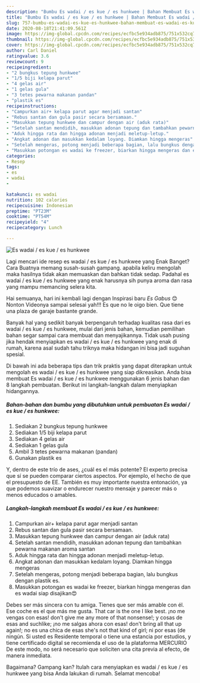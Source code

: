 ```yaml
---
description: "Bumbu Es wadai / es kue / es hunkwee | Bahan Membuat Es wadai / es kue / es hunkwee Yang Sempurna"
title: "Bumbu Es wadai / es kue / es hunkwee | Bahan Membuat Es wadai / es kue / es hunkwee Yang Sempurna"
slug: 757-bumbu-es-wadai-es-kue-es-hunkwee-bahan-membuat-es-wadai-es-kue-es-hunkwee-yang-sempurna
date: 2020-08-18T21:41:09.561Z
image: https://img-global.cpcdn.com/recipes/ecfbc5e934adb875/751x532cq70/es-wadai-es-kue-es-hunkwee-foto-resep-utama.jpg
thumbnail: https://img-global.cpcdn.com/recipes/ecfbc5e934adb875/751x532cq70/es-wadai-es-kue-es-hunkwee-foto-resep-utama.jpg
cover: https://img-global.cpcdn.com/recipes/ecfbc5e934adb875/751x532cq70/es-wadai-es-kue-es-hunkwee-foto-resep-utama.jpg
author: Carl Daniel
ratingvalue: 3.6
reviewcount: 9
recipeingredient:
- "2 bungkus tepung hunkwee"
- "1/5 biji kelapa parut"
- "4 gelas air"
- "1 gelas gula"
- "3 tetes pewarna makanan pandan"
- "plastik es"
recipeinstructions:
- "Campurkan air+ kelapa parut agar menjadi santan"
- "Rebus santan dan gula pasir secara bersamaan."
- "Masukkan tepung hunkwee dan campur dengan air (aduk rata)"
- "Setelah santan mendidih, masukkan adonan tepung dan tambahkan pewarna makanan aroma santan"
- "Aduk hingga rata dan hingga adonan menjadi meletup-letup."
- "Angkat adonan dan masukkan kedalam loyang. Diamkan hingga mengeras"
- "Setelah mengeras, potong menjadi beberapa bagian, lalu bungkus dengan plastik es."
- "Masukkan potongan es wadai ke freezer, biarkan hingga mengeras dan es wadai siap disajikan😍"
categories:
- Resep
tags:
- es
- wadai
- 

katakunci: es wadai  
nutrition: 102 calories
recipecuisine: Indonesian
preptime: "PT23M"
cooktime: "PT54M"
recipeyield: "4"
recipecategory: Lunch

---
```



![Es wadai / es kue / es hunkwee](https://img-global.cpcdn.com/recipes/ecfbc5e934adb875/751x532cq70/es-wadai-es-kue-es-hunkwee-foto-resep-utama.jpg)

Lagi mencari ide resep es wadai / es kue / es hunkwee yang Enak Banget? Cara Buatnya memang susah-susah gampang. apabila keliru mengolah maka hasilnya tidak akan memuaskan dan bahkan tidak sedap. Padahal es wadai / es kue / es hunkwee yang enak harusnya sih punya aroma dan rasa yang mampu memancing selera kita.

Hai semuanya, hari ini kembali lagi dengan Inspirasi baru *Es Gabus* 😊 Nonton Videonya sampai selesai yah!!! Es que no le oigo bien. Que tiene una plaza de garaje bastante grande.

Banyak hal yang sedikit banyak berpengaruh terhadap kualitas rasa dari es wadai / es kue / es hunkwee, mulai dari jenis bahan, kemudian pemilihan bahan segar sampai cara membuat dan menyajikannya. Tidak usah pusing jika hendak menyiapkan es wadai / es kue / es hunkwee yang enak di rumah, karena asal sudah tahu triknya maka hidangan ini bisa jadi suguhan spesial.


Di bawah ini ada beberapa tips dan trik praktis yang dapat diterapkan untuk mengolah es wadai / es kue / es hunkwee yang siap dikreasikan. Anda bisa membuat Es wadai / es kue / es hunkwee menggunakan 6 jenis bahan dan 8 langkah pembuatan. Berikut ini langkah-langkah dalam menyiapkan hidangannya.

<!--inarticleads1-->

##### Bahan-bahan dan bumbu yang dibutuhkan untuk pembuatan Es wadai / es kue / es hunkwee:

1. Sediakan 2 bungkus tepung hunkwee
1. Sediakan 1/5 biji kelapa parut
1. Sediakan 4 gelas air
1. Sediakan 1 gelas gula
1. Ambil 3 tetes pewarna makanan (pandan)
1. Gunakan plastik es


Y, dentro de este trío de ases, ¿cuál es el más potente? El experto precisa que sí se pueden comparar ciertos aspectos. Por ejemplo, el hecho de que el presupuesto de EE. También es muy importante nuestra entonación, ya que podemos suavizar o endurecer nuestro mensaje y parecer más o menos educados o amables. 

<!--inarticleads2-->

##### Langkah-langkah membuat Es wadai / es kue / es hunkwee:

1. Campurkan air+ kelapa parut agar menjadi santan
1. Rebus santan dan gula pasir secara bersamaan.
1. Masukkan tepung hunkwee dan campur dengan air (aduk rata)
1. Setelah santan mendidih, masukkan adonan tepung dan tambahkan pewarna makanan aroma santan
1. Aduk hingga rata dan hingga adonan menjadi meletup-letup.
1. Angkat adonan dan masukkan kedalam loyang. Diamkan hingga mengeras
1. Setelah mengeras, potong menjadi beberapa bagian, lalu bungkus dengan plastik es.
1. Masukkan potongan es wadai ke freezer, biarkan hingga mengeras dan es wadai siap disajikan😍


Debes ser más sincera con tu amiga. Tienes que ser más amable con él. Ese coche es el que más me gusta. That car is the one I like best. ¡no me vengas con esas! don&#39;t give me any more of that nonsense!; y cosas de esas and suchlike; ¡no me salgas ahora con esas! don&#39;t bring all that up again!; no es una chica de esas she&#39;s not that kind of girl; ni por esas (de ningún. Si usted es Residente temporal o tiene una estancia por estudios, y tiene certificado digital se recomienda el uso de la plataforma MERCURIO De este modo, no será necesario que soliciten una cita previa al efecto, de manera inmediata. 

Bagaimana? Gampang kan? Itulah cara menyiapkan es wadai / es kue / es hunkwee yang bisa Anda lakukan di rumah. Selamat mencoba!
